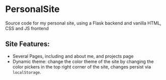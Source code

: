 # PersonalSite
Source code for my personal site, using a Flask backend and vanilla HTML, CSS and JS frontend
## Site Features:
- Several Pages, including and about me, and projects page
- Dynamic theme: change the color theme of the site by changing the color pickers in the top right corner of the site, changes persist via `localStorage`.